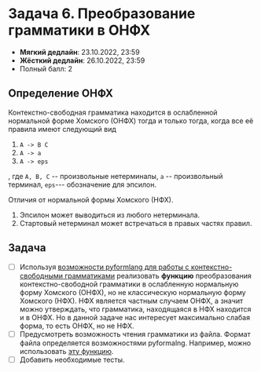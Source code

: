 # Задача 6. Преобразование грамматики в ОНФХ

* **Мягкий дедлайн**: 23.10.2022, 23:59
* **Жёсткий дедлайн**: 26.10.2022, 23:59
* Полный балл: 2

## Определение ОНФХ

Контекстно-свободная грамматика находится в ослабленной нормальной форме Хомского (ОНФХ) тогда и только тогда, когда все её правила имеют следующий вид
1. ```A -> B C```
2. ```A -> a```
3. ```A -> eps```

, где ```A, B, C``` -- произвольные нетерминалы, ```a``` -- произвольный терминал, ```eps```--- обозначение для эпсилон.

Отличия от нормальной формы Хомского (НФХ).
1. Эпсилон может выводиться из любого нетерминала.
2. Стартовый нетерминал может встречаться в правых частях правил.


## Задача

- [ ] Используя [возможности pyformlang для работы с контекстно-свободными грамматиками](https://pyformlang.readthedocs.io/en/latest/modules/context_free_grammar.html) реализовать **функцию** преобразования контекстно-свободной грамматики в ослабленную нормальную форму Хомского (ОНФХ), но не классическую нормальную форму Хомского (НФХ). НФХ является частным случаем ОНФХ, а значит можно утверждать, что грамматика, находящаяся в НФХ находится и в ОНФХ. Но в данной задаче нас интересует максимально слабая форма, то есть ОНФХ, но не НФХ.
- [ ] Предусмотреть возможность чтения грамматики из файла. Формат файла определяется возможностями pyformalng. Например, можно использовать [эту функцию](https://pyformlang.readthedocs.io/en/latest/modules/context_free_grammar.html#pyformlang.cfg.CFG.from_text).
- [ ] Добавить необходимые тесты.
